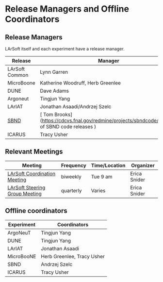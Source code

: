 # Release Managers and Offline Coordinators



## Release Managers

LArSoft itself and each experiment have a release manager.

| Release        | Manager                           |                                         |                |
|----------------|-----------------------------------|-----------------------------------------|----------------|
| LArSoft Common | Lynn Garren                       |                                         |                |
| MicroBoone     | Katherine Woodruff, Herb Greenlee |                                         |                |
| DUNE           | Dave Adams                        |                                         |                |
| Argoneut       | Tingjun Yang                      |                                         |                |
| LArIAT         | Jonathan Asaadi/Andrzej Szelc     |                                         |                |
| [ SBND](https://cdcvs.fnal.gov/redmine/projects/sbndcode/wiki/  )                          | [ Tom Brooks](https://cdcvs.fnal.gov/redmine/projects/sbndcode/wiki/List of SBND code releases ) |
| ICARUS         | Tracy Usher                       |                                         |                |

## Relevant Meetings

| Meeting                                                                                  | Frequency | Time/Location | Organizer    |
|------------------------------------------------------------------------------------------|-----------|---------------|--------------|
| [LArSoft Coordination Meeting](https://indico.fnal.gov/categoryDisplay.py?categId=405)   | biweekly  | Tue 9 am      | Erica Snider |
| [LArSoft Steering Group Meeting](https://indico.fnal.gov/categoryDisplay.py?categId=234) | quarterly | Varies        | Erica Snider |

## Offline coordinators

| Experiment | Coordinators               |
|------------|----------------------------|
| ArgoNeuT   | Tingjun Yang               |
| DUNE       | Tingjun Yang               |
| LArIAT     | Jonathan Asaadi            |
| MicroBooNE | Herb Greenlee, Tracy Usher |
| SBND       | Andrzej Szelc              |
| ICARUS     | Tracy Usher                |
